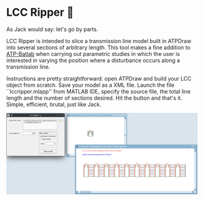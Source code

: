 # LCC Ripper 🔪

As Jack would say: let's go by parts.

LCC Ripper is intended to slice a transmission line model built in ATPDraw into several sections of arbitrary length. This tool makes a fine addition to [ATP-Batlab](https://github.com/amaurigmartins/ATPBatlab) when carrying out parametric studies in which the user is interested in varying the position where a disturbance occurs along a transmission line.

Instructions are pretty straightforward: open ATPDraw and build your LCC object from scratch. Save your model as a XML file. Launch the file ``lccripper.mlapp'' from MATLAB IDE, specify the source file, the total line length and the number of sections desired. Hit the button and that's it. Simple, efficient, brutal, just like Jack.

[![Screenshot #1](https://github.com/amaurigmartins/LCCRipper/blob/main/Screenshot1.png?raw=true)](https://github.com/amaurigmartins/LCCRipper/blob/main/Screenshot1.png?raw=true) 
